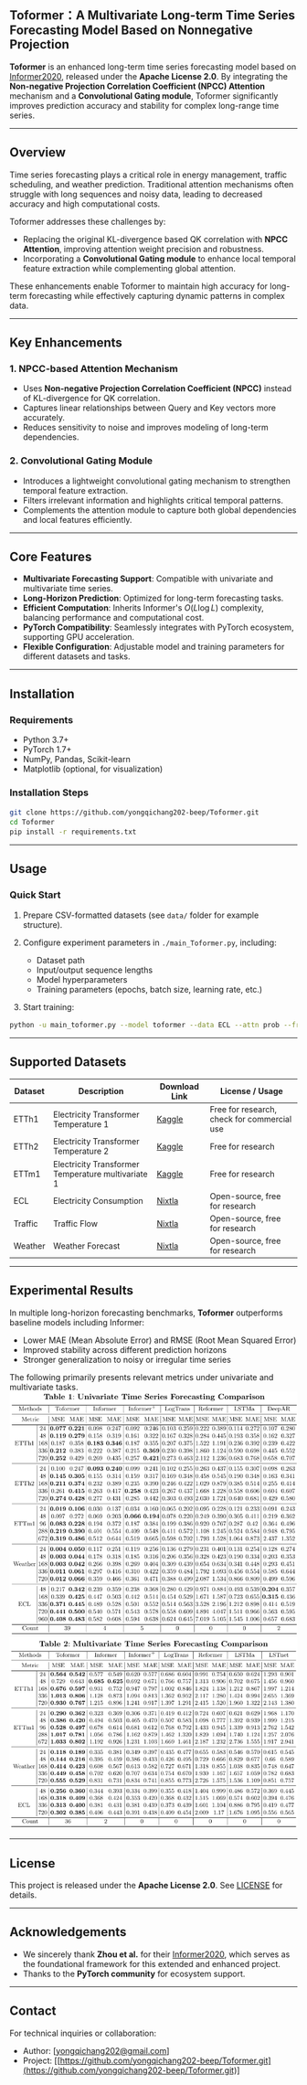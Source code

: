 ## Toformer：A Multivariate Long-term Time Series Forecasting Model Based on Nonnegative Projection

**Toformer** is an enhanced long-term time series forecasting model based on [Informer2020](https://github.com/zhouhaoyi/Informer2020.git), released under the **Apache License 2.0**. By integrating the **Non-negative Projection Correlation Coefficient (NPCC) Attention** mechanism and a **Convolutional Gating module**, Toformer significantly improves prediction accuracy and stability for complex long-range time series.

---

## Overview

Time series forecasting plays a critical role in energy management, traffic scheduling, and weather prediction. Traditional attention mechanisms often struggle with long sequences and noisy data, leading to decreased accuracy and high computational costs.

Toformer addresses these challenges by:

* Replacing the original KL-divergence based QK correlation with **NPCC Attention**, improving attention weight precision and robustness.
* Incorporating a **Convolutional Gating module** to enhance local temporal feature extraction while complementing global attention.

These enhancements enable Toformer to maintain high accuracy for long-term forecasting while effectively capturing dynamic patterns in complex data.

---

## Key Enhancements

### 1. NPCC-based Attention Mechanism

* Uses **Non-negative Projection Correlation Coefficient (NPCC)** instead of KL-divergence for QK correlation.
* Captures linear relationships between Query and Key vectors more accurately.
* Reduces sensitivity to noise and improves modeling of long-term dependencies.

### 2. Convolutional Gating Module

* Introduces a lightweight convolutional gating mechanism to strengthen temporal feature extraction.
* Filters irrelevant information and highlights critical temporal patterns.
* Complements the attention module to capture both global dependencies and local features efficiently.

---

## Core Features

* **Multivariate Forecasting Support**: Compatible with univariate and multivariate time series.
* **Long-Horizon Prediction**: Optimized for long-term forecasting tasks.
* **Efficient Computation**: Inherits Informer's $O(L \log L)$ complexity, balancing performance and computational cost.
* **PyTorch Compatibility**: Seamlessly integrates with PyTorch ecosystem, supporting GPU acceleration.
* **Flexible Configuration**: Adjustable model and training parameters for different datasets and tasks.

---

## Installation

### Requirements

* Python 3.7+
* PyTorch 1.7+
* NumPy, Pandas, Scikit-learn
* Matplotlib (optional, for visualization)

### Installation Steps

```bash
git clone https://github.com/yongqichang202-beep/Toformer.git
cd Toformer
pip install -r requirements.txt
```

---

## Usage

### Quick Start

1. Prepare CSV-formatted datasets (see `data/` folder for example structure).
2. Configure experiment parameters in `./main_Toformer.py`, including:

   * Dataset path
   * Input/output sequence lengths
   * Model hyperparameters
   * Training parameters (epochs, batch size, learning rate, etc.)
3. Start training:

```bash
python -u main_toformer.py --model toformer --data ECL --attn prob --freq h 
```

---

## Supported Datasets

| Dataset  | Description                                        | Download Link                                                                            | License / Usage                                       |
| -------- | -------------------------------------------------- | ---------------------------------------------------------------------------------------- | ----------------------------------------------------- |
| ETTh1    | Electricity Transformer Temperature 1              | [Kaggle](https://www.kaggle.com/datasets/abiridir/etth1-dataset-csv)                     | Free for research, check for commercial use           |
| ETTh2    | Electricity Transformer Temperature 2              | [Kaggle](https://www.kaggle.com/datasets/labbaxmx/time-series)                           | Free for research                                     |
| ETTm1    | Electricity Transformer Temperature multivariate 1 | [Kaggle](https://www.kaggle.com/datasets/labbaxmx/time-series)                           | Free for research                                     |
| ECL      | Electricity Consumption                            | [Nixtla](https://nixtlaverse.nixtla.io/datasetsforecast/long_horizon.html)               | Open-source, free for research                        |
| Traffic  | Traffic Flow                                       | [Nixtla](https://nixtlaverse.nixtla.io/datasetsforecast/long_horizon.html)               | Open-source, free for research                        |
| Weather  | Weather Forecast                                   | [Nixtla](https://nixtlaverse.nixtla.io/datasetsforecast/long_horizon.html)               | Open-source, free for research                        |
---

## Experimental Results

In multiple long-horizon forecasting benchmarks, **Toformer** outperforms baseline models including Informer:

* Lower MAE (Mean Absolute Error) and RMSE (Root Mean Squared Error)
* Improved stability across different prediction horizons
* Stronger generalization to noisy or irregular time series

The following primarily presents relevant metrics under univariate and multivariate tasks. 
<img src="./img/Univariate.png" alt="Univariate">
<img src="./img/Multivariate.png" alt="Multivariate">

---

## License

This project is released under the **Apache License 2.0**. See [LICENSE](./LICENSE) for details.

---

## Acknowledgements

* We sincerely thank **Zhou et al.** for their [Informer2020](https://github.com/zhouhaoyi/Informer2020), which serves as the foundational framework for this extended and enhanced project.  
* Thanks to the **PyTorch community** for ecosystem support.  



---

## Contact

For technical inquiries or collaboration:

* Author: \[[yongqichang202@gmail.com](yongqichang202@gmail.com)]
* Project: [[https://github.com/yongqichang202-beep/Toformer.git](https://github.com/yongqichang202-beep/Toformer.git)]

